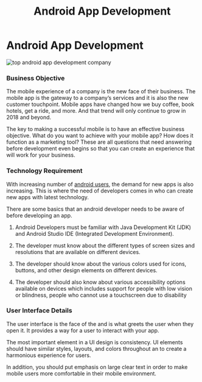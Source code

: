﻿---
layout: ../../../layouts/ServiceLayout.astro
title: "Android App Development"
faqtitle1: "What is Android App UI/UX Design?"
faqtext1: "Android App UI/UX Design involves creating user interfaces and experiences specifically tailored for Android applications. It encompasses designing intuitive and visually appealing interfaces that enhance user interaction and satisfaction on Android devices. UX design focuses on understanding user behavior and preferences to create seamless and enjoyable experiences, while UI design focuses on the visual aspects of the interface, including layout, typography, colors, and interactive elements."

faqtitle2: "Why is Android App UI/UX Design important?"
faqtext2: "Effective Android App UI/UX Design is crucial for the success of mobile applications. It helps improve user engagement, retention, and overall satisfaction with the app. Well-designed interfaces enhance usability, make navigation intuitive, and contribute to a positive user experience, leading to higher app ratings, increased downloads, and user loyalty."

faqtitle3: "What are some key principles of Android App UI/UX Design?"
faqtext3: "Some important principles of Android App UI/UX Design include:
1. Consistency: Maintain consistency in design elements, layout, and navigation throughout the app.
2. Simplicity: Keep the interface simple and clutter-free to minimize cognitive load and enhance usability.
3. Accessibility: Ensure that the app is accessible to users with disabilities by following accessibility guidelines and standards.
4. Feedback: Provide visual and interactive feedback to users for their actions to enhance user engagement and understanding.
5. Performance: Optimize app performance and responsiveness to deliver a smooth and seamless user experience."

---

# Android App Development

![top android app development company](https://technoservesolutions.com/wp-content/uploads/2021/10/Landing-Page_Flatline.png)

### Business Objective

The mobile experience of a company is the new face of their business. The mobile app is the gateway to a company’s services and it is also the new customer touchpoint. Mobile apps have changed how we buy coffee, book hotels, get a ride, and more. And that trend will only continue to grow in 2018 and beyond.

The key to making a successful mobile is to have an effective business objective. What do you want to achieve with your mobile app? How does it function as a marketing tool? These are all questions that need answering before development even begins so that you can create an experience that will work for your business.

### Technology Requirement

With increasing number of [android users](https://schoolwhiteboard.com/), the demand for new apps is also increasing. This is where the need of developers comes in who can create new apps with latest technology.

There are some basics that an android developer needs to be aware of before developing an app.

1. Android Developers must be familiar with Java Development Kit (JDK) and Android Studio IDE (Integrated Development Environment).

2. The developer must know about the different types of screen sizes and resolutions that are available on different devices.

3. The developer should know about the various colors used for icons, buttons, and other design elements on different devices.

4. The developer should also know about various accessibility options available on devices which includes support for people with low vision or blindness, people who cannot use a touchscreen due to disability

### User Interface Details

The user interface is the face of the and is what greets the user when they open it. It provides a way for a user to interact with your app.

The most important element in a UI design is consistency. UI elements should have similar styles, layouts, and colors throughout an to create a harmonious experience for users.

In addition, you should put emphasis on large clear text in order to make mobile users more comfortable in their mobile environment.

